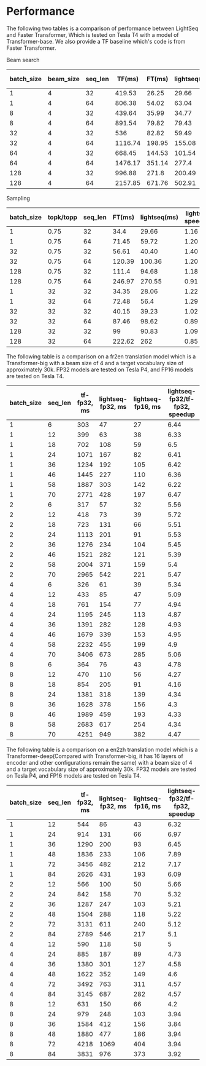 # Performance

The following two tables is a comparison of performance between LightSeq and Faster Transformer, Which is tested on Tesla T4 with a model of Transformer-base. We also provide a TF baseline which's code is from Faster Transformer.

Beam search

| batch_size | beam_size | seq_len | TF(ms)  | FT(ms) | lightseq(ms) | FT speedup | lightseq speedup |
| ---------- | --------- | ------- | ------- | ------ | ------------ | ---------- | ---------------- |
| 1          | 4         | 32      | 419.53  | 26.25  | 29.66        | 15.98      | 14.14            |
| 1          | 4         | 64      | 806.38  | 54.02  | 63.04        | 14.93      | 12.79            |
| 8          | 4         | 32      | 439.64  | 35.99  | 34.77        | 12.22      | 12.64            |
| 8          | 4         | 64      | 891.54  | 79.82  | 79.43        | 11.17      | 11.22            |
| 32         | 4         | 32      | 536     | 82.82  | 59.49        | 6.47       | 9.01             |
| 32         | 4         | 64      | 1116.74 | 198.95 | 155.08       | 5.61       | 7.20             |
| 64         | 4         | 32      | 668.45  | 144.53 | 101.54       | 4.62       | 6.58             |
| 64         | 4         | 64      | 1476.17 | 351.14 | 277.4        | 4.20       | 5.32             |
| 128        | 4         | 32      | 996.88  | 271.8  | 200.49       | 3.67       | 4.97             |
| 128        | 4         | 64      | 2157.85 | 671.76 | 502.91       | 3.21       | 4.29             |

Sampling

| batch_size | topk/topp | seq_len | FT(ms) | lightseq(ms) | lightseq speedup |
| ---------- | --------- | ------- | ------ | ------------ | ---------------- |
| 1          | 0.75      | 32      | 34.4   | 29.66        | 1.16             |
| 1          | 0.75      | 64      | 71.45  | 59.72        | 1.20             |
| 32         | 0.75      | 32      | 56.61  | 40.40        | 1.40             |
| 32         | 0.75      | 64      | 120.39 | 100.36       | 1.20             |
| 128        | 0.75      | 32      | 111.4  | 94.68        | 1.18             |
| 128        | 0.75      | 64      | 246.97 | 270.55       | 0.91             |
| 1          | 32        | 32      | 34.35  | 28.06        | 1.22             |
| 1          | 32        | 64      | 72.48  | 56.4         | 1.29             |
| 32         | 32        | 32      | 40.15  | 39.23        | 1.02             |
| 32         | 32        | 64      | 87.46  | 98.62        | 0.89             |
| 128        | 32        | 32      | 99     | 90.83        | 1.09             |
| 128        | 32        | 64      | 222.62 | 262          | 0.85             |

The following table is a comparison on a fr2en translation model which is a Transformer-big with a
beam size of 4 and a target vocabulary size of approximately 30k. FP32 models are tested on Tesla P4,
and FP16 models are tested on Tesla T4.

| batch_size | seq_len | tf-fp32, ms | lightseq-fp32, ms | lightseq-fp16, ms | lightseq-fp32/tf-fp32, speedup | lightseq-fp16/lightseq-fp32, speedup | lightseq-fp16/tf-fp32, speedup |
| ---------- | ------- | ----------- | ----------------- | ----------------- | ------------------------------ | ------------------------------------ | ------------------------------ |
| 1          | 6       | 303         | 47                | 27                | 6.44                           | 1.74                                 | 11.22                          |
| 1          | 12      | 399         | 63                | 38                | 6.33                           | 1.66                                 | 10.5                           |
| 1          | 18      | 702         | 108               | 59                | 6.5                            | 1.83                                 | 11.9                           |
| 1          | 24      | 1071        | 167               | 82                | 6.41                           | 2.04                                 | 13.06                          |
| 1          | 36      | 1234        | 192               | 105               | 6.42                           | 1.83                                 | 11.75                          |
| 1          | 46      | 1445        | 227               | 110               | 6.36                           | 2.06                                 | 13.14                          |
| 1          | 58      | 1887        | 303               | 142               | 6.22                           | 2.13                                 | 13.29                          |
| 1          | 70      | 2771        | 428               | 197               | 6.47                           | 2.17                                 | 14.07                          |
| 2          | 6       | 317         | 57                | 32                | 5.56                           | 1.78                                 | 9.91                           |
| 2          | 12      | 418         | 73                | 39                | 5.72                           | 1.87                                 | 10.72                          |
| 2          | 18      | 723         | 131               | 66                | 5.51                           | 1.98                                 | 10.95                          |
| 2          | 24      | 1113        | 201               | 91                | 5.53                           | 2.21                                 | 12.23                          |
| 2          | 36      | 1276        | 234               | 104               | 5.45                           | 2.25                                 | 12.27                          |
| 2          | 46      | 1521        | 282               | 121               | 5.39                           | 2.33                                 | 12.57                          |
| 2          | 58      | 2004        | 371               | 159               | 5.4                            | 2.33                                 | 12.6                           |
| 2          | 70      | 2965        | 542               | 221               | 5.47                           | 2.45                                 | 13.42                          |
| 4          | 6       | 326         | 61                | 39                | 5.34                           | 1.56                                 | 8.36                           |
| 4          | 12      | 433         | 85                | 47                | 5.09                           | 1.81                                 | 9.21                           |
| 4          | 18      | 761         | 154               | 77                | 4.94                           | 2                                    | 9.88                           |
| 4          | 24      | 1195        | 245               | 113               | 4.87                           | 2.17                                 | 10.58                          |
| 4          | 36      | 1391        | 282               | 128               | 4.93                           | 2.2                                  | 10.87                          |
| 4          | 46      | 1679        | 339               | 153               | 4.95                           | 2.22                                 | 10.97                          |
| 4          | 58      | 2232        | 455               | 199               | 4.9                            | 2.29                                 | 11.22                          |
| 4          | 70      | 3406        | 673               | 285               | 5.06                           | 2.36                                 | 11.95                          |
| 8          | 6       | 364         | 76                | 43                | 4.78                           | 1.77                                 | 8.47                           |
| 8          | 12      | 470         | 110               | 56                | 4.27                           | 1.96                                 | 8.39                           |
| 8          | 18      | 854         | 205               | 91                | 4.16                           | 2.25                                 | 9.38                           |
| 8          | 24      | 1381        | 318               | 139               | 4.34                           | 2.29                                 | 9.94                           |
| 8          | 36      | 1628        | 378               | 156               | 4.3                            | 2.42                                 | 10.44                          |
| 8          | 46      | 1989        | 459               | 193               | 4.33                           | 2.38                                 | 10.31                          |
| 8          | 58      | 2683        | 617               | 254               | 4.34                           | 2.43                                 | 10.56                          |
| 8          | 70      | 4251        | 949               | 382               | 4.47                           | 2.48                                 | 11.13                          |

The following table is a comparison on a en2zh translation model which is a
Transformer-deep(Compared with Transformer-big, it has 16 layers of encoder and other configurations
remain the same) with a
beam size of 4 and a target vocabulary size of approximately 30k. FP32 models are tested on Tesla P4,
and FP16 models are tested on Tesla T4.

| batch_size | seq_len | tf-fp32, ms | lightseq-fp32, ms | lightseq-fp16, ms | lightseq-fp32/tf-fp32, speedup | lightseq-fp16/lightseq-fp32, speedup | lightseq-fp16/tf-fp32, speedup |
| ---------- | ------- | ----------- | ----------------- | ----------------- | ------------------------------ | ------------------------------------ | ------------------------------ |
| 1          | 12      | 544         | 86                | 43                | 6.32                           | 2                                    | 12.65                          |
| 1          | 24      | 914         | 131               | 66                | 6.97                           | 1.98                                 | 13.85                          |
| 1          | 36      | 1290        | 200               | 93                | 6.45                           | 2.15                                 | 13.87                          |
| 1          | 48      | 1836        | 233               | 106               | 7.89                           | 2.2                                  | 17.32                          |
| 1          | 72      | 3456        | 482               | 212               | 7.17                           | 2.27                                 | 16.3                           |
| 1          | 84      | 2626        | 431               | 193               | 6.09                           | 2.23                                 | 13.61                          |
| 2          | 12      | 566         | 100               | 50                | 5.66                           | 2                                    | 11.32                          |
| 2          | 24      | 842         | 158               | 70                | 5.32                           | 2.26                                 | 12.03                          |
| 2          | 36      | 1287        | 247               | 103               | 5.21                           | 2.4                                  | 12.5                           |
| 2          | 48      | 1504        | 288               | 118               | 5.22                           | 2.44                                 | 12.75                          |
| 2          | 72      | 3131        | 611               | 240               | 5.12                           | 2.55                                 | 13.05                          |
| 2          | 84      | 2789        | 546               | 217               | 5.1                            | 2.52                                 | 12.85                          |
| 4          | 12      | 590         | 118               | 58                | 5                              | 2.03                                 | 10.17                          |
| 4          | 24      | 885         | 187               | 89                | 4.73                           | 2.1                                  | 9.94                           |
| 4          | 36      | 1380        | 301               | 127               | 4.58                           | 2.37                                 | 10.87                          |
| 4          | 48      | 1622        | 352               | 149               | 4.6                            | 2.36                                 | 10.89                          |
| 4          | 72      | 3492        | 763               | 311               | 4.57                           | 2.45                                 | 11.23                          |
| 4          | 84      | 3145        | 687               | 282               | 4.57                           | 2.44                                 | 11.15                          |
| 8          | 12      | 631         | 150               | 66                | 4.2                            | 2.27                                 | 9.56                           |
| 8          | 24      | 979         | 248               | 103               | 3.94                           | 2.41                                 | 9.5                            |
| 8          | 36      | 1584        | 412               | 156               | 3.84                           | 2.64                                 | 10.15                          |
| 8          | 48      | 1880        | 477               | 186               | 3.94                           | 2.56                                 | 10.11                          |
| 8          | 72      | 4218        | 1069              | 404               | 3.94                           | 2.65                                 | 10.44                          |
| 8          | 84      | 3831        | 976               | 373               | 3.92                           | 2.62                                 | 10.27                          |
